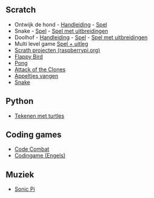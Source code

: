 ## Scratch

- Ontwijk de hond - [Handleiding](scratch/ontwijk-de-hond/ontwijk-de-hond.md) - [Spel](https://scratch.mit.edu/projects/217821507/)
- Snake - [Spel](https://scratch.mit.edu/projects/292571474/) - [Spel met uitbreidingen](https://scratch.mit.edu/projects/292583001/)
- Doolhof - [Handleiding](scratch/doolhof/doolhof.md) - [Spel](https://scratch.mit.edu/projects/238803243/) - [Spel met uitbreidingen](https://scratch.mit.edu/projects/300601916/)
- Multi level game [Spel + uitleg](https://scratch.mit.edu/projects/245151514/)
- [Scrath projecten (raspberrypi.org)](https://projects.raspberrypi.org/nl-NL/projects?software%5B%5D=scratch)
- [Flappy Bird](https://drive.google.com/open?id=0BzzxROHp6JqbbGhLOXZqaXpQVG8)
- [Pong](https://drive.google.com/open?id=0BzzxROHp6JqbakxDd2xfNFM5Wnc)
- [Attack of the Clones](https://drive.google.com/open?id=0BzzxROHp6JqbSnJVSGN0bDhNbmc)
- [Appeltjes vangen](https://drive.google.com/open?id=0BzzxROHp6JqbMFo3cWRjb2RIa3c)
- [Snake](https://drive.google.com/file/d/0BzzxROHp6JqbTGZ4VGJVTFVVMVU/view?usp=sharing)

## Python

- [Tekenen met turtles](https://www.codeavengers.com/python/100)

## Coding games

- [Code Combat](http://codecombat.com/)
- [Codingame (Engels)](https://www.codingame.com)

## Muziek

- [Sonic Pi](https://sonic-pi.net/)